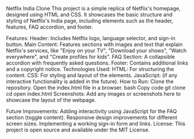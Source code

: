 Netflix India Clone
This project is a simple replica of Netflix's homepage, designed using HTML and CSS. It showcases the basic structure and styling of Netflix's India page, including elements such as the header, features, FAQ accordion, and footer.

Features:
Header: Includes Netflix logo, language selector, and sign-in button.
Main Content: Features sections with images and text that explain Netflix's services, like "Enjoy on your TV", "Download your shows", "Watch everywhere", and "Create profiles for kids".
FAQ Section: A collapsible accordion with frequently asked questions.
Footer: Contains additional links and a copyright notice.
Technologies Used:
HTML: For structuring the content.
CSS: For styling and layout of the elements.
JavaScript: (if any interactive functionality is added in the future).
How to Run:
Clone the repository.
Open the index.html file in a browser.
bash
Copy code
git clone <repo-url>
cd <project-directory>
open index.html
Screenshots:
Add any images or screenshots here to showcase the layout of the webpage.

Future Improvements:
Adding interactivity using JavaScript for the FAQ section (toggle content).
Responsive design improvements for different screen sizes.
Implementing a working sign-in form and links.
License:
This project is open source and available under the MIT License.

